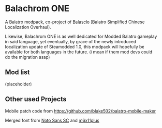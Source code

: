 # Balachrom ONE
A Balatro modpack, co-project of [Balasclo](https://github.com/ChromaPIE/Balasclo) (Balatro Simplified Chinese Localization Overhaul).

Likewise, Balachrom ONE is as well dedicated for Modded Balatro gameplay in said language, yet eventually, by grace of the newly introduced localization update of Steamodded 1.0, this modpack will hopefully be available for both languages in the future. (i mean if them mod devs could do the migration asap)

## Mod list
(placeholder)

## Other used Projects
Mobile patch code from https://github.com/blake502/balatro-mobile-maker

Merged font from [Noto Sans SC](https://github.com/notofonts/noto-cjk) and [m6x11plus](https://managore.itch.io/m6x11)
